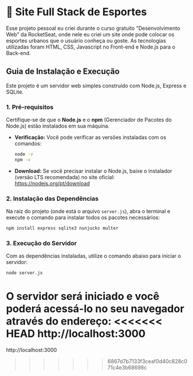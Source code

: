 # 🚀 Site Full Stack de Esportes

Esse projeto pessoal eu criei durante o curso gratuito "Desenvolvimento Web" da RocketSeat, onde nele eu criei um site onde pode colocar os esportes urbanos que o usuário conheça ou goste. As tecnologias utilizadas foram HTML, CSS, Javascript no Front-end e Node.js para o Back-end.

## Guia de Instalação e Execução

Este projeto é um servidor web simples construído com Node.js, Express e SQLite.

### 1. Pré-requisitos

Certifique-se de que o **Node.js** e o **npm** (Gerenciador de Pacotes do Node.js) estão instalados em sua máquina.

* **Verificação:** Você pode verificar as versões instaladas com os comandos:
    ```bash
    node -v
    npm -v
    ```
* **Download:** Se você precisar instalar o Node.js, baixe o instalador (versão LTS recomendada) no site oficial: https://nodejs.org/pt/download
    

### 2. Instalação das Dependências

Na raiz do projeto (onde está o arquivo `server.js`), abra o terminal e execute o comando para instalar todos os pacotes necessários:

```bash
npm install express sqlite3 nunjucks multer
```

### 3.  Execução do Servidor

Com as dependências instaladas, utilize o comando abaixo para iniciar o servidor:

```bash
node server.js
```

O servidor será iniciado e você poderá acessá-lo no seu navegador através do endereço:
<<<<<<< HEAD
http://localhost:3000
=======
http://localhost:3000
>>>>>>> 6867d7b7133f3ceaf0d40c828c071c4e3b68698c
